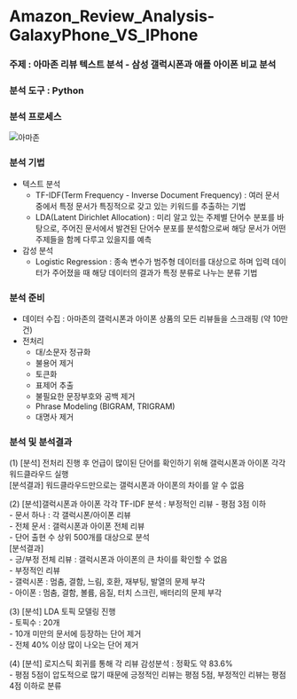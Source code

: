 # Amazon_Review_Analysis-GalaxyPhone_VS_IPhone
### 주제 : 아마존 리뷰 텍스트 분석 - 삼성 갤럭시폰과 애플 아이폰 비교 분석
### 분석 도구 : Python
### 분석 프로세스
![아마존](https://user-images.githubusercontent.com/53997054/153756050-db9f92ca-0636-4f6b-87b0-ba839f5feab0.png)
### 분석 기법
* 텍스트 분석
  * TF-IDF(Term Frequency - Inverse Document Frequency) : 여러 문서 중에서 특정 문서가 특징적으로 갖고 있는 키워드를 추출하는 기법 
  * LDA(Latent Dirichlet Allocation) : 미리 알고 있는 주제별 단어수 분포를 바탕으로, 주어진 문서에서 발견된 단어수 분포를 분석함으로써 해당 문서가 어떤 주제들을 함께 다루고 있을지를 예측
* 감성 분석
  * Logistic Regression : 종속 변수가 범주형 데이터를 대상으로 하며 입력 데이터가 주어졌을 때 해당 데이터의 결과가 특정 분류로 나누는 분류 기법
### 분석 준비
* 데이터 수집 : 아마존의 갤럭시폰과 아이폰 상품의 모든 리뷰들을 스크래핑 (약 10만 건)
* 전처리
  * 대/소문자 정규화
  * 불용어 제거
  * 토큰화
  * 표제어 추출
  * 불필요한 문장부호와 공백 제거
  * Phrase Modeling (BIGRAM, TRIGRAM)
  * 대명사 제거
### 분석 및 분석결과
(1) [분석] 전처리 진행 후 언급이 많이된 단어를 확인하기 위해 갤럭시폰과 아이폰 각각 워드클라우드 실행 <br/>
    [분석결과] 워드클라우드만으로는 갤럭시폰과 아이폰의 차이를 알 수 없음
    
    
(2) [분석]갤럭시폰과 아이폰 각각 TF-IDF 분석 : 부정적인 리뷰 - 평점 3점 이하 <br/>
    - 문서 하나 : 각 갤럭시폰/아이폰 리뷰<br/>
    - 전체 문서 : 갤럭시폰과 아이폰 전체 리뷰<br/>
    - 단어 출현 수 상위 500개를 대상으로 분석 <br/>
    [분석결과]<br/>
    - 긍/부정 전체 리뷰 : 갤럭시폰과 아이폰의 큰 차이를 확인할 수 없음 <br/>
    - 부정적인 리뷰<br/>
      - 갤럭시폰 : 멈춤, 결함, 느림, 호환, 재부팅, 발열의 문제 부각 <br/>
      - 아이폰 : 멈춤, 결함, 볼륨, 음질, 터치 스크린, 배터리의 문제 부각
      
      
(3) [분석] LDA 토픽 모델링 진행 <br/>
    - 토픽수 : 20개 <br/>
    - 10개 미만의 문서에 등장하는 단어 제거 <br/>
    - 전체 40% 이상 많이 나오는 단어 제거

(4) [분석] 로지스틱 회귀를 통해 각 리뷰 감성분석 : 정확도 약 83.6%<br/>
    - 평점 5점이 압도적으로 많기 때문에 긍정적인 리뷰는 평점 5점, 부정적인 리뷰는 평점 4점 이하로 분류
